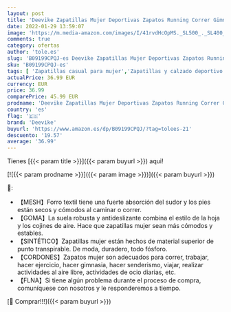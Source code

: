 ```yaml
---
layout: post
title: 'Deevike Zapatillas Mujer Deportivas Zapatos Running Correr Gimnasio Caminar Deporte Sneakers Negro Rojo-35'
date: 2022-01-29 13:59:07
image: 'https://m.media-amazon.com/images/I/41rvdHcOpMS._SL500_._SL400_.jpg'
comments: true
category: ofertas
author: 'tole.es'
slug: 'B09199CPQJ-es Deevike Zapatillas Mujer Deportivas Zapatos Running Correr...'
sku: 'B09199CPQJ-es'
tags: [ 'Zapatillas casual para mujer','Zapatillas y calzado deportivo para mujer','Zapatos','Zapatos para mujer','Zapatos y complementos','deevike','zapatos', ]
actualPrice: 36.99 EUR
currency: EUR
price: 36.99
comparePrice: 45.99 EUR
prodname: 'Deevike Zapatillas Mujer Deportivas Zapatos Running Correr Gimnasio Caminar Deporte Sneakers Negro Rojo-35'
country: 'es'
flag: '🇪🇸'
brand: 'Deevike'
buyurl: 'https://www.amazon.es/dp/B09199CPQJ/?tag=tolees-21'
descuento: '19.57'
average: '36.99'
---
```


Tienes [{{< param title >}}]({{< param buyurl >}}) aqui!

[![{{< param prodname >}}]({{< param image >}})]({{< param buyurl >}})

🔎:

- 【MESH】Forro textil tiene una fuerte absorción del sudor y los pies están secos y cómodos al caminar o correr.
- 【GOMA】La suela robusta y antideslizante combina el estilo de la hoja y los cojines de aire. Hace que zapatillas mujer sean más cómodos y estables.
- 【SINTÉTICO】Zapatillas mujer están hechos de material superior de punto transpirable. De moda, duradero, todo fósforo.
- 【CORDONES】Zapatos mujer son adecuados para correr, trabajar, hacer ejercicio, hacer gimnasia, hacer senderismo, viajar, realizar actividades al aire libre, actividades de ocio diarias, etc.
- 【FLNA】Si tiene algún problema durante el proceso de compra, comuníquese con nosotros y le responderemos a tiempo.

[🛒 Comprar!!!]({{< param buyurl >}})
